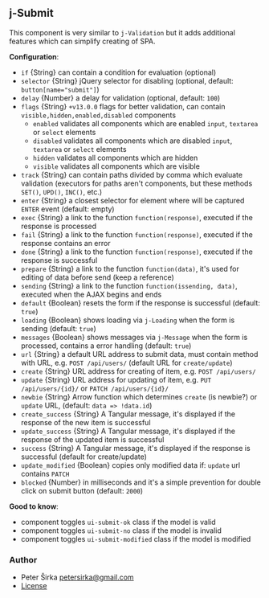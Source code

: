 ## j-Submit

This component is very similar to `j-Validation` but it adds additional features which can simplify creating of SPA.

__Configuration__:

- `if` {String} can contain a condition for evaluation (optional)
- `selector` {String} jQuery selector for disabling (optional, default: `button[name="submit"]`)
- `delay` {Number} a delay for validation (optional, default: `100`)
- `flags` {String} `+v13.0.0` flags for better validation, can contain `visible,hidden,enabled,disabled` components
	- `enabled` validates all components which are enabled `input`, `textarea` or `select` elements
	- `disabled` validates all components which are disabled `input`, `textarea` or `select` elements
	- `hidden` validates all components which are hidden
	- `visible` validates all components which are visible
- `track` {String} can contain paths divided by comma which evaluate validation (executors for paths aren't components, but these methods `SET()`, `UPD()`, `INC()`, etc.)
- `enter` {String} a closest selector for element where will be captured `ENTER` event (default: empty)
- `exec` {String} a link to the function `function(response)`, executed if the response is processed
- `fail` {String} a link to the function `function(response)`, executed if the response contains an error
- `done` {String} a link to the function `function(response)`, executed if the response is successful
- `prepare` {String} a link to the function `function(data)`, it's used for editing of data before send (keep a reference)
- `sending` {String} a link to the function `function(issending, data)`, executed when the AJAX begins and ends
- `default` {Boolean} resets the form if the response is successful (default: `true`)
- `loading` {Boolean} shows loading via `j-Loading` when the form is sending (default: `true`)
- `messages` {Boolean} shows messages via `j-Message` when the form is processed, contains a error handling (default: `true`)
- `url` {String} a default URL address to submit data, must contain method with URL, e.g. `POST /api/users/` (default URL for `create/update`)
- `create` {String} URL address for creating of item, e.g. `POST /api/users/`
- `update` {String} URL address for updating of item, e.g. `PUT /api/users/{id}/` or `PATCH /api/users/{id}/`
- `newbie` {String} Arrow function which determines `create` (is newbie?) or `update` URL, (default: `data => !data.id`)
- `create_success` {String} A Tangular message, it's displayed if the response of the new item is successful
- `update_success` {String} A Tangular message, it's displayed if the response of the updated item is successful
- `success` {String} A Tangular message, it's displayed if the response is successful (default for create/update)
- `update_modified` {Boolean} copies only modified data if: `update` url contains `PATCH`
- `blocked` {Number} in milliseconds and it's a simple prevention for double click on submit button (default: `2000`)

__Good to know__:

- component toggles `ui-submit-ok` class if the model is valid
- component toggles `ui-submit-no` class if the model is invalid
- component toggles `ui-submit-modified` class if the model is modified

### Author

- Peter Širka <petersirka@gmail.com>
- [License](https://www.totaljs.com/license/)
